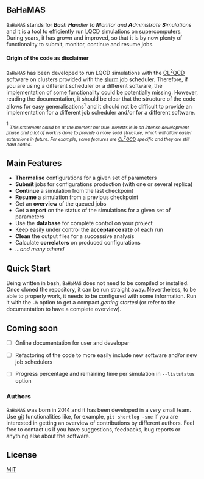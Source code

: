 BaHaMAS
-------

`BaHaMAS` stands for ***Ba**sh **Ha**ndler to **M**onitor and **A**dministrate **S**imulations* and it is a tool to efficiently run LQCD simulations on supercomputers. During years, it has grown and improved, so that it is by now plenty of functionality to submit, monitor, continue and resume jobs.

#### Origin of the code as disclaimer

`BaHaMAS` has been developed to run LQCD simulations with the [CL<sup>2</sup>QCD] software on clusters provided with the [slurm] job scheduler. Therefore, if you are using a different scheduler or a different software, the implementation of some functionality could be potentially missing.
However, reading the documentation, it should be clear that the structure of the code allows for easy generalisations<sup>1</sup> and it should not be difficult to provide an implementation for a different job scheduler and/or for a different software.

<sup>1</sup> <sub>_This statement could be at the moment not true. `BaHaMAS` is in an intense development phase and a lot of work is done to provide a more solid structure, which will allow easier extensions in future. For example, some features are [CL<sup>2</sup>QCD] specific and they are still hard coded._</sub>

## Main Features

 - **Thermalise** configurations for a given set of parameters
 - **Submit** jobs for configurations production (with one or several replica)
 - **Continue** a simulation from the last checkpoint
 - **Resume** a simulation from a previous checkpoint
 - Get an **overview** of the queued jobs
 - Get a **report** on the status of the simulations for a given set of parameters
 - Use the **database** for complete control on your project
 - Keep easily under control the **acceptance rate** of each run
 - **Clean** the output files for a successive analysis
 - Calculate **correlators** on produced configurations
 - *...and many others!*

## Quick Start

Being written in bash, `BaHaMAS` does not need to be compiled or installed. Once cloned the repository, it can be run straight away. Nevertheless, to be able to properly work, it needs to be configured with some information. Run it with the `-h` option to get a compact _getting started_ (or refer to the documentation to have a complete overview).

## Coming soon

  - [ ] Online documentation for user and developer
  - [ ] Refactoring of the code to more easily include new software and/or new job schedulers
  - [ ] Progress percentage and remaining time per simulation in `--liststatus` option


### Authors

`BaHaMAS` was born in 2014 and it has been developed in a very small team. Use [git] functionalities like, for example, `git shortlog -sne` if you are interested in getting an overview of contributions by different authors. Feel free to contact us if you have suggestions, feedbacks, bug reports or anything else about the software.


License
----
[MIT](https://github.com/AxelKrypton/BaHaMAS/blob/master/LICENSE.md)

[//]: # (These are reference links used in the body of this note and get stripped out when the markdown processor does its job. There is no need to format nicely because it shouldn't be seen. Thanks SO - http://stackoverflow.com/questions/4823468/store-comments-in-markdown-syntax)


   [slurm]: <https://slurm.schedmd.com/>
   [CL<sup>2</sup>QCD]: <https://github.com/AG-Philipsen/cl2qcd>
   [git]: <https://git-scm.com>
